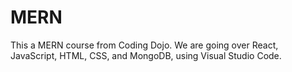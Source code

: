 # MERN
This a MERN course from Coding Dojo. We are going over React, JavaScript, HTML, CSS, and MongoDB, using Visual Studio Code.
